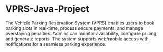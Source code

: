 # VPRS-Java-Project
The Vehicle Parking Reservation System (VPRS) enables users to book parking slots in real-time, process secure payments, and manage overstaying penalties. Admins can monitor availability, configure pricing, and generate reports. The system supports web/mobile access with notifications for a seamless parking experience.
